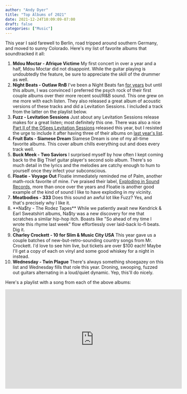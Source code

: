 ```yaml
---
author: "Andy Dyer"
title: "Top Albums of 2021"
date: 2021-12-24T10:09:09-07:00
draft: false
categories: ["Music"]
---
```


This year I said farewell to Berlin, road tripped around southern Germany, and moved to sunny Colorado. Here's my list of favorite albums that soundtracked it all:

1. **Mdou Moctar - Afrique Victime** My first concert in over a year and a half, Mdou Moctar did not disappoint. While the guitar playing is undoubtedly the feature, be sure to appreciate the skill of the drummer as well.
1. **Night Beats - Outlaw RnB** I've been a Night Beats fan [for years](http://localhost:1313/blog/2013/12/22/top-10-albums-of-2013/) but until this album, I was convinced I preferred the psych rock of their first couple albums over their more recent soul/R&B sound. This one grew on me more with each listen. They also released a great album of acoustic versions of these tracks and did a Levitation Sessions. I included a track from the latter on the playlist below.
1. **Fuzz - Levitation Sessions** Just about any Levitation Sessions release makes for a great listen; most definitely this one. There was also a nice [Part II of the OSees Levitation Sessions](https://www.youtube.com/watch?v=V9o_P9hKQGk) released this year, but I resisted the urge to include it after having three of their albums on [last year's list](https://andydyer.org/blog/2020/12/22/top-albums-of-2020/).
1. **Fruit Bats - Siamese Dream** Siamese Dream is one of my all-time favorite albums. This cover album chills everything out and does every track well.
1. **Buck Meek - Two Saviors** I surprised myself by how often I kept coming back to the Big Thief guitar player's second solo album. There's so much detail in the lyrics and the melodies are catchy enough to hum to yourself once they infect your subconscious.
1. **Floatie - Voyage Out** Floatie immediately reminded me of Palm, another math-rock favorite of mine. I've praised their label, [Exploding in Sound Records](http://www.explodinginsoundrecords.com/), more than once over the years and Floatie is another good example of the kind of sound I like to have exploding in my vicinity.
1. **Meatbodies - 333** Does this sound an awful lot like Fuzz? Yes, and that's precisely why I like it.
1. **Na$ty - The Rodez Tapes** While we patiently await new Kendrick & Earl Sweatshirt albums, Na$ty was a new discovery for me that scratches a similar hip-hop itch. Boasts like "So ahead of my time I wrote this rhyme last week" flow effortlessly over laid-back lo-fi beats. Dig it.
1. **Charley Crockett - 10 for Slim & Music City USA** This year gave us a couple batches of new-but-retro-sounding country songs from Mr. Crockett. I'd love to see him live, but tickets are over $100 each! Maybe I'll get a copy of each on vinyl and some good whiskey for a night in instead.
1. **Wednesday - Twin Plague** There's always something shoegazey on this list and Wednesday fills that role this year. Droning, swooping, fuzzed out guitars alternating in a loud/quiet dynamic. Yep, this'll do nicely.

Here's a playlist with a song from each of the above albums:

<iframe width="560" height="315" src="https://www.youtube.com/embed/videoseries?list=PLiOTTgupZ1CDj25VbQEqSPX0yOX6YzSpn" frameborder="0" allow="accelerometer; autoplay; encrypted-media; gyroscope; picture-in-picture" allowfullscreen></iframe>